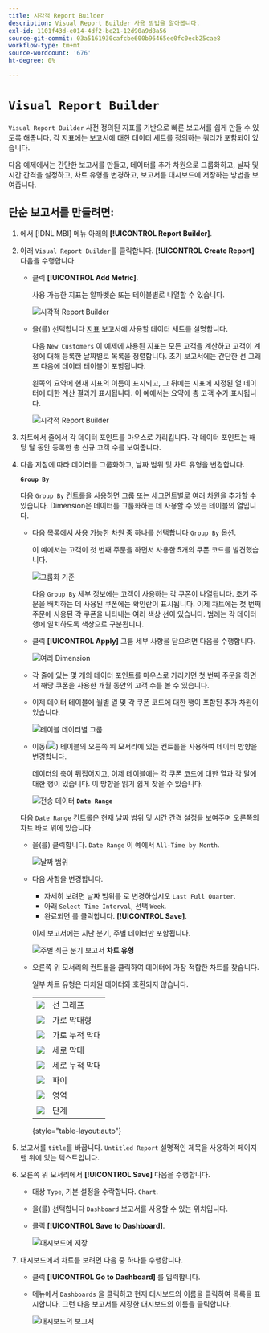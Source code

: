 ```yaml
---
title: 시각적 Report Builder
description: Visual Report Builder 사용 방법을 알아봅니다.
exl-id: 1101f43d-e014-4df2-be21-12d90a9d8a56
source-git-commit: 03a5161930cafcbe600b96465ee0fc0ecb25cae8
workflow-type: tm+mt
source-wordcount: '676'
ht-degree: 0%

---
```


# `Visual Report Builder`

`Visual Report Builder` 사전 정의된 지표를 기반으로 빠른 보고서를 쉽게 만들 수 있도록 해줍니다. 각 지표에는 보고서에 대한 데이터 세트를 정의하는 쿼리가 포함되어 있습니다.

다음 예제에서는 간단한 보고서를 만들고, 데이터를 추가 차원으로 그룹화하고, 날짜 및 시간 간격을 설정하고, 차트 유형을 변경하고, 보고서를 대시보드에 저장하는 방법을 보여줍니다.

## 단순 보고서를 만들려면:

1. 에서 [!DNL MBI] 메뉴 아래의 **[!UICONTROL Report Builder]**.

1. 아래 `Visual Report Builder`를 클릭합니다. **[!UICONTROL Create Report]** 다음을 수행합니다.

   * 클릭 **[!UICONTROL Add Metric]**.

      사용 가능한 지표는 알파벳순 또는 테이블별로 나열할 수 있습니다.

      ![시각적 Report Builder](../../assets/magento-bi-visual-report-builder-add-metric.png)

   * 을(를) 선택합니다 [지표](../../data-user/reports/ess-manage-data-metrics.md) 보고서에 사용할 데이터 세트를 설명합니다.

      다음 `New Customers` 이 예제에 사용된 지표는 모든 고객을 계산하고 고객이 계정에 대해 등록한 날짜별로 목록을 정렬합니다. 초기 보고서에는 간단한 선 그래프 다음에 데이터 테이블이 포함됩니다.

      왼쪽의 요약에 현재 지표의 이름이 표시되고, 그 뒤에는 지표에 지정된 열 데이터에 대한 계산 결과가 표시됩니다. 이 예에서는 요약에 총 고객 수가 표시됩니다.

      ![시각적 Report Builder](../../assets/magento-bi-report-builder-untitled.png)

1. 차트에서 줄에서 각 데이터 포인트를 마우스로 가리킵니다. 각 데이터 포인트는 해당 달 동안 등록한 총 신규 고객 수를 보여줍니다.

1. 다음 지침에 따라 데이터를 그룹화하고, 날짜 범위 및 차트 유형을 변경합니다.

   **`Group By`**

   다음 `Group By` 컨트롤을 사용하면 그룹 또는 세그먼트별로 여러 차원을 추가할 수 있습니다. Dimension은 데이터를 그룹화하는 데 사용할 수 있는 테이블의 열입니다.

   * 다음 목록에서 사용 가능한 차원 중 하나를 선택합니다 `Group By` 옵션.

      이 예에서는 고객이 첫 번째 주문을 하면서 사용한 5개의 쿠폰 코드를 발견했습니다.

      ![그룹화 기준](../../assets/magento-bi-report-builder-group-by-dimensions.png)

      다음 `Group By` 세부 정보에는 고객이 사용하는 각 쿠폰이 나열됩니다. 초기 주문을 배치하는 데 사용된 쿠폰에는 확인란이 표시됩니다. 이제 차트에는 첫 번째 주문에 사용된 각 쿠폰을 나타내는 여러 색상 선이 있습니다. 범례는 각 데이터 행에 일치하도록 색상으로 구분됩니다.

   * 클릭 **[!UICONTROL Apply]** 그룹 세부 사항을 닫으려면 다음을 수행합니다.

      ![여러 Dimension](../../assets/magento-bi-report-builder-group-by-dimension-detail.png)

   * 각 줄에 있는 몇 개의 데이터 포인트를 마우스로 가리키면 첫 번째 주문을 하면서 해당 쿠폰을 사용한 개월 동안의 고객 수를 볼 수 있습니다.

   * 이제 데이터 테이블에 월별 열 및 각 쿠폰 코드에 대한 행이 포함된 추가 차원이 있습니다.

      ![테이블 데이터별 그룹](../../assets/magento-bi-report-builder-group-by-table-data.png)

   * 이동(![](../../assets/magento-bi-btn-transpose.png)) 테이블의 오른쪽 위 모서리에 있는 컨트롤을 사용하여 데이터 방향을 변경합니다.

      데이터의 축이 뒤집어지고, 이제 테이블에는 각 쿠폰 코드에 대한 열과 각 달에 대한 행이 있습니다. 이 방향을 읽기 쉽게 찾을 수 있습니다.

      ![전송 데이터](../../assets/magento-bi-report-builder-group-by-table-data-transposed.png)
   **`Date Range`**

   다음 `Date Range` 컨트롤은 현재 날짜 범위 및 시간 간격 설정을 보여주며 오른쪽의 차트 바로 위에 있습니다.

   * 을(를) 클릭합니다. `Date Range` 이 예에서 `All-Time by Month`.

      ![날짜 범위](../../assets/magento-bi-report-builder-date-range.png)

   * 다음 사항을 변경합니다.

      * 자세히 보려면 날짜 범위를 로 변경하십시오 `Last Full Quarter`.
      * 아래 `Select Time Interval`, 선택 `Week`.
      * 완료되면 를 클릭합니다. **[!UICONTROL Save]**.

      이제 보고서에는 지난 분기, 주별 데이터만 포함됩니다.

      ![주별 최근 분기 보고서](../../assets/magento-bi-report-builder-date-range-quarter-by-week-chart.png)
   **차트 유형**

   * 오른쪽 위 모서리의 컨트롤을 클릭하여 데이터에 가장 적합한 차트를 찾습니다.

      일부 차트 유형은 다차원 데이터와 호환되지 않습니다.

      |  |  |
      |-----|-----|
      | ![](../../assets/magento-bi-btn-chart-line.png) | 선 그래프 |
      | ![](../../assets/magento-bi-btn-chart-horz-bar.png) | 가로 막대형 |
      | ![](../../assets/magento-bi-btn-chart-horz-stacked-bar.png) | 가로 누적 막대 |
      | ![](../../assets/magento-bi-btn-chart-vert-bar.png) | 세로 막대 |
      | ![](../../assets/magento-bi-btn-chart-vert-stacked-bar.png) | 세로 누적 막대 |
      | ![](../../assets/magento-bi-btn-chart-pie.png) | 파이 |
      | ![](../../assets/magento-bi-btn-chart-area.png) | 영역 |
      | ![](../../assets/magento-bi-btn-chart-funnel.png) | 단계 |

      {style=&quot;table-layout:auto&quot;}




1. 보고서를 `title`를 바꿉니다. `Untitled Report` 설명적인 제목을 사용하여 페이지 맨 위에 있는 텍스트입니다.

1. 오른쪽 위 모서리에서 **[!UICONTROL Save]** 다음을 수행합니다.

   * 대상 `Type`, 기본 설정을 수락합니다. `Chart`.

   * 을(를) 선택합니다 `Dashboard` 보고서를 사용할 수 있는 위치입니다.

   * 클릭 **[!UICONTROL Save to Dashboard]**.

      ![대시보드에 저장](../../assets/magento-bi-report-builder-save-to-dashboard.png)

1. 대시보드에서 차트를 보려면 다음 중 하나를 수행합니다.

   * 클릭 **[!UICONTROL Go to Dashboard]** 를 입력합니다.

   * 메뉴에서 `Dashboards` 을 클릭하고 현재 대시보드의 이름을 클릭하여 목록을 표시합니다. 그런 다음 보고서를 저장한 대시보드의 이름을 클릭합니다.

      ![대시보드의 보고서](../../assets/magento-bi-report-builder-my-dashboard.png)
